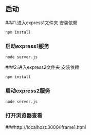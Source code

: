 ## 启动
###1.进入express1文件夹 安装依赖
```
npm install

```

### 启动express1服务
```
node server.js
```

###2.进入express2文件夹 安装依赖
```
npm install

```

### 启动express2服务
```
node server.js
```

### 打开浏览器查看

###http://localhost:3000/iframe1.html